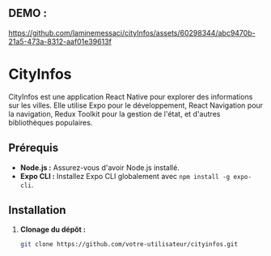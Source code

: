 ## DEMO :
https://github.com/laminemessaci/cityInfos/assets/60298344/abc9470b-21a5-473a-8312-aaf01e39613f

# CityInfos

CityInfos est une application React Native pour explorer des informations sur les villes. Elle utilise Expo pour le développement, React Navigation pour la navigation, Redux Toolkit pour la gestion de l'état, et d'autres bibliothèques populaires.

## Prérequis

- **Node.js :** Assurez-vous d'avoir Node.js installé.
- **Expo CLI :** Installez Expo CLI globalement avec `npm install -g expo-cli`.

## Installation

1. **Clonage du dépôt :**

   ```bash
   git clone https://github.com/votre-utilisateur/cityinfos.git


